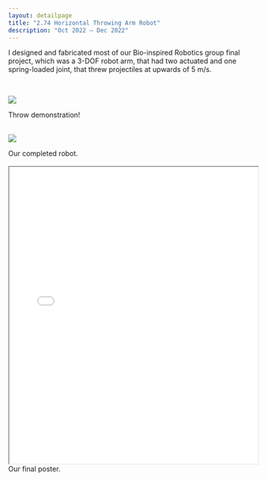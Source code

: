 ```yaml
---
layout: detailpage
title: "2.74 Horizontal Throwing Arm Robot"
description: "Oct 2022 — Dec 2022"
---
```


I designed and fabricated most of our Bio-inspired Robotics group final project, which was a 3-DOF robot arm, that had two actuated and one spring-loaded joint, that threw projectiles at upwards of 5 m/s.

<br>

![](/assets/images/portfolio/274throw.gif)
<div class="caption">Throw demonstration!</div>

<br>

![](/assets/images/portfolio/274robot.png)
<div class="caption">Our completed robot.</div>

<br>

<iframe height="600px" width="100%" src="/assets/images/portfolio/274poster.pdf"></iframe>
<div class="caption">Our final poster.</div>